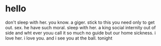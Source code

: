 # hello

don't sleep with her. you know. a giger. stick to this you need only to get out. sex.
he have such moral. sleep with her. a king  social internity out of side and wht ever youu call it so much no guide but our home sickness.
i love her. i love you. and i see you at the ball. tonight
